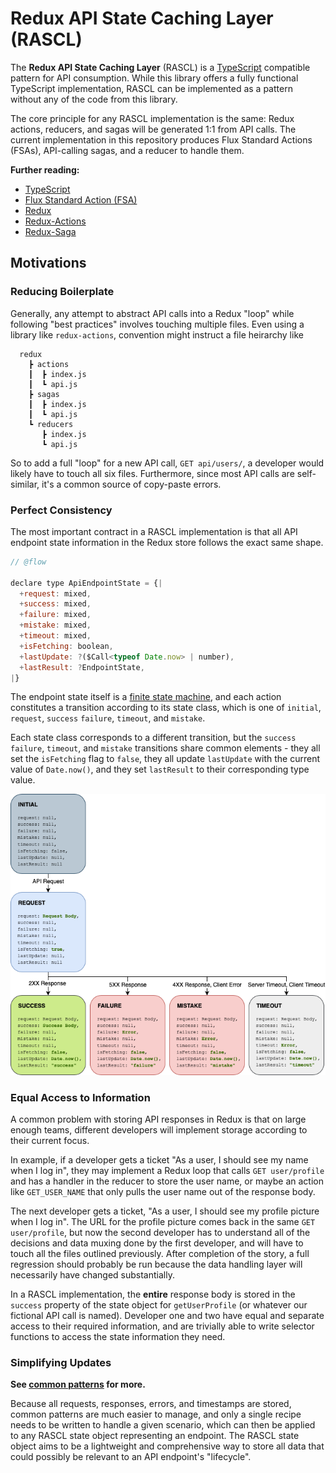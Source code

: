 # Redux API State Caching Layer (RASCL)

The **Redux API State Caching Layer** (RASCL) is a [TypeScript](https://www.typescriptlang.org/) compatible pattern for API consumption. While this library offers a fully functional TypeScript implementation, RASCL can be implemented as a pattern without any of the code from this library.

The core principle for any RASCL implementation is the same: Redux actions, reducers, and sagas will be generated 1:1 from API calls. The current implementation in this repository produces Flux Standard Actions (FSAs), API-calling sagas, and a reducer to handle them.

**Further reading:**

- [TypeScript](https://www.typescriptlang.org/)
- [Flux Standard Action (FSA)](https://github.com/redux-utilities/flux-standard-action)
- [Redux](https://redux.js.org)
- [Redux-Actions](https://redux-actions.js.org)
- [Redux-Saga](https://redux-saga.js.org/)

## Motivations

### Reducing Boilerplate

Generally, any attempt to abstract API calls into a Redux "loop" while following "best practices" involves touching multiple files. Even using a library like `redux-actions`, convention might instruct a file heirarchy like

```
  redux
    ┣ actions
    ┃  ┣ index.js
    ┃  ┗ api.js
    ┣ sagas
    ┃  ┣ index.js
    ┃  ┗ api.js
    ┗ reducers
       ┣ index.js
       ┗ api.js
```

So to add a full "loop" for a new API call, `GET api/users/`, a developer would likely have to touch all six files. Furthermore, since most API calls are self-similar, it's a common source of copy-paste errors.

### Perfect Consistency

The most important contract in a RASCL implementation is that all API endpoint state information in the Redux store follows the exact same shape.

```js
// @flow

declare type ApiEndpointState = {|
  +request: mixed,
  +success: mixed,
  +failure: mixed,
  +mistake: mixed,
  +timeout: mixed,
  +isFetching: boolean,
  +lastUpdate: ?($Call<typeof Date.now> | number),
  +lastResult: ?EndpointState,
|}
```

The endpoint state itself is a [finite state machine](https://en.wikipedia.org/wiki/Finite-state_machine), and each action constitutes a transition according to its state class, which is one of `initial`, `request`, `success` `failure`, `timeout`, and `mistake`.

Each state class corresponds to a different transition, but the `success` `failure`, `timeout`, and `mistake` transitions share common elements - they all set the `isFetching` flag to `false`, they all update `lastUpdate` with the current value of `Date.now()`, and they set `lastResult` to their corresponding type value.

![RASCL State Diagram](docs/RASCL.png)

### Equal Access to Information

A common problem with storing API responses in Redux is that on large enough teams, different developers will implement storage according to their current focus.

In example, if a developer gets a ticket "As a user, I should see my name when I log in", they may implement a Redux loop that calls `GET user/profile` and has a handler in the reducer to store the user name, or maybe an action like `GET_USER_NAME` that only pulls the user name out of the response body.

The next developer gets a ticket, "As a user, I should see my profile picture when I log in". The URL for the profile picture comes back in the same `GET user/profile`, but now the second developer has to understand all of the decisions and data muxing done by the first developer, and will have to touch all the files outlined previously. After completion of the story, a full regression should probably be run because the data handling layer will necessarily have changed substantially.

In a RASCL implementation, the **entire** response body is stored in the `success` property of the state object for `getUserProfile` (or whatever our fictional API call is named). Developer one and two have equal and separate access to their required information, and are trivially able to write selector functions to access the state information they need.

### Simplifying Updates

**See [common patterns](docs/Common_Patterns.md) for more.**

Because all requests, responses, errors, and timestamps are stored, common patterns are much easier to manage, and only a single recipe needs to be written to handle a given scenario, which can then be applied to any RASCL state object representing an endpoint. The RASCL state object aims to be a lightweight and comprehensive way to store all data that could possibly be relevant to an API endpoint's "lifecycle".
